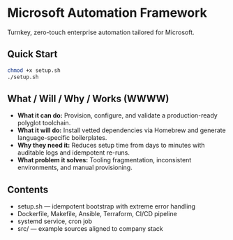 # Microsoft Automation Framework

Turnkey, zero-touch enterprise automation tailored for Microsoft.

## Quick Start
```bash
chmod +x setup.sh
./setup.sh
```

## What / Will / Why / Works (WWWW)
- **What it can do:** Provision, configure, and validate a production-ready polyglot toolchain.
- **What it will do:** Install vetted dependencies via Homebrew and generate language-specific boilerplates.
- **Why they need it:** Reduces setup time from days to minutes with auditable logs and idempotent re-runs.
- **What problem it solves:** Tooling fragmentation, inconsistent environments, and manual provisioning.

## Contents
- setup.sh — idempotent bootstrap with extreme error handling
- Dockerfile, Makefile, Ansible, Terraform, CI/CD pipeline
- systemd service, cron job
- src/ — example sources aligned to company stack
